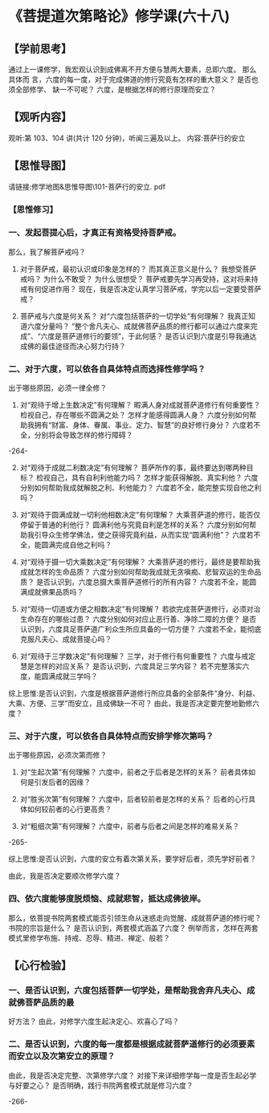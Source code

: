 
# 《菩提道次第略论》修学课(六十八)
## 【学前思考】

通过上一课修学，我宏观认识到成佛离不开方便与慧两大要素，总即六度。
那么具体而
言，六度的每一度，对于完成佛道的修行究竟有怎样的重大意义？
是否也须全部修学、
缺一不可呢？
六度，是根据怎样的修行原理而安立？

## 【观听内容】

观听:第 103、104 讲(共计 120 分钟)，听闻三遍及以上。
内容:菩萨行的安立

## 【思惟导图】

请链接:修学地图&思惟导图\101-菩萨行的安立. pdf

### 【思惟修习】

### 一、发起菩提心后，才真正有资格受持菩萨戒。

那么，我了解菩萨戒吗？

1. 对于菩萨戒，最初认识或印象是怎样的？
   而其真正意义是什么？
   我想受菩萨戒吗？
   为什么不敢受？
   为什么很想受？
   菩萨戒要先学习再受持，这对将来持戒有何促进作用？
   现在，我是否决定认真学习菩萨戒，学完以后一定要受菩萨戒？

2. 菩萨戒与六度是何关系？
   对“六度包括菩萨的一切学处”有何理解？
   我真正知道六度分量吗？
   “整个舍凡夫心、成就佛菩萨品质的修行都可以通过六度来完成”、“六度是菩萨道修行的要领”，于此何感？
   是否认识到六度是引导我通达成佛的最佳途径而决心努力行持？

### 二、对于六度，可以依各自具体特点而选择性修学吗？

出于哪些原因，必须一律全修？

1. 对“观待于增上生数决定”有何理解？
   暇满人身对成就菩萨道修行有何重要性？
   检视自己，存在哪些不圆满之处？
   怎样才能感得圆满人身？
   六度分别如何帮助我拥有“财富、身体、眷属、事业、定力、智慧”的良好修行身分？
   六度若不全，分别将会导致怎样的修行障碍？

-264-

2. 对“观待于成就二利数决定”有何理解？
   菩萨所作的事，最终要达到哪两种目标？
   检视自己，具有自利利他能力吗？
   怎样才能获得解脱、真实利他？
   六度分别如何帮助我成就解脱之利、利他能力？
   六度若不全，能完整实现自他之利吗？

3. 对“观待于圆满成就一切利他相数决定”有何理解？
   大乘菩萨道的修行，能否仅停留于普通的利他行？
   圆满利他与究竟自利是怎样的关系？
   六度分别如何帮助我引导众生修学佛法，使之获得究竟利益，从而实现“圆满利他”？
   六度若不全，能圆满完成自他之利吗？

4. 对“观待于摄一切大乘数决定”有何理解？
   大乘菩萨道的修行，最终是要帮助我成就怎样的生命品质？
   六度分别如何帮助我成就无贪嗔痴、悲智双运的生命品质？
   是否认识到，六度总摄大乘菩萨道修行的所有内容？
   六度若不全，能圆满成就佛果品质吗？

5. 对“观待一切道或方便之相数决定”有何理解？
   若欲完成菩萨道修行，必须对治生命存在的哪些过患？
   六度分别如何对应止恶行善、净除二障的方便？
   是否认识到，六度具足菩萨道广利众生所应具备的一切方便？
   六度若不全，能彻底克服凡夫心、成就菩提心吗？

6. 对“观待于三学数决定”有何理解？
   三学，对于修行有何重要性？
   六度与戒定慧是怎样的对应关系？
   是否认识到，六度具足三学内容？
   若不完整落实六度，能圆满成就三学吗？

综上思惟:是否认识到，六度是根据菩萨道修行所应具备的全部条件“身分、利益、大乘、方便、三学”而安立，且成佛缺一不可？
由此，我是否决定要完整地勤修六度？

### 三、对于六度，可以依各自具体特点而安排学修次第吗？

出于哪些原因，必须次第而修？

1. 对“生起次第”有何理解？
   六度中，前者之于后者是怎样的关系？
   前者具体如何是引发后者的因缘？

2. 对“胜劣次第”有何理解？
   六度中，后者较前者是怎样的关系？
   后者的心行具体如何较前者的心行更高贵？

3. 对“粗细次第”有何理解？
   六度中，前者与后者之间是怎样的难易关系？

-265-

综上思惟:是否认识到，六度的安立有着次第关系，要学好后者，须先学好前者？

由此，我是否决定要顺次修学六度？

### 四、依六度能够度脱烦恼、成就悲智，抵达成佛彼岸。

那么，依菩提书院两套模式能否引领生命从迷惑走向觉醒、成就菩萨道的修行呢？
书院的宗旨是什么？
是否认识到，两套模式涵盖了六度？
例举而言，怎样在两套模式里修学布施、持戒、忍辱、精进、禅定、般若？

## 【心行检验】

### 一、是否认识到，六度包括菩萨一切学处，是帮助我舍弃凡夫心、成就佛菩萨品质的最

好方法？
由此，对修学六度生起决定心、欢喜心了吗？

### 二、是否认识到，六度的每一度都是根据成就菩萨道修行的必须要素而安立以及次第安立的原理？

由此，我是否决定完整、次第修学六度？
对接下来详细修学每一度是否生起必学与好要之心？
是否明确，践行书院两套模式就是修习六度？

-266-